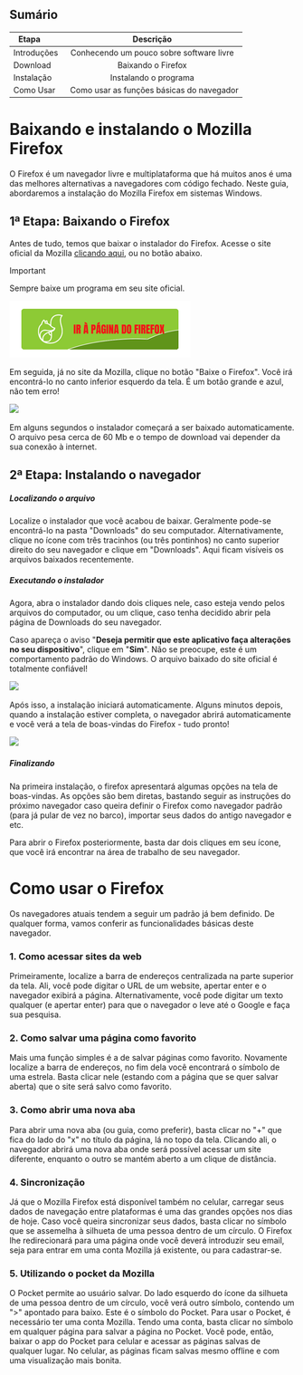## Sumário

| Etapa       |                  Descrição                  |
| ----------- | :-----------------------------------------: |
| Introduções |  Conhecendo um pouco sobre software livre   |
| Download    |             Baixando o Firefox              |
| Instalação  |            Instalando o programa            |
| Como Usar   |   Como usar as funções básicas do navegador |

# Baixando e instalando o Mozilla Firefox
O Firefox é um navegador livre e multiplataforma que há muitos anos é uma das melhores alternativas a navegadores com código fechado. Neste guia, abordaremos a instalação do Mozilla Firefox em sistemas Windows.
## 1ª Etapa: Baixando o Firefox
Antes de tudo, temos que baixar o instalador do Firefox. Acesse o site oficial da Mozilla [clicando aqui](https://www.mozilla.org/pt-BR/firefox/new/), ou no botão abaixo.

> [!IMPORTANT]
>  Sempre baixe um programa em seu site oficial.

[![Ir ao site do Firefox](https://raw.githubusercontent.com/Yukari-san/justMarkdown/main/assets/ButtonGoToFirefoxDownloadPage-V4.png)](https://www.mozilla.org/pt-BR/firefox/new/)
  
Em seguida, já no site da Mozilla, clique no botão "Baixe o Firefox". Você irá encontrá-lo no canto inferior esquerdo da tela. É um botão grande e azul, não tem erro!

![](https://assets-prod.sumo.prod.webservices.mozgcp.net/media/uploads/gallery/images/2021-09-13-17-51-22-799d17.png)

Em alguns segundos o instalador começará a ser baixado automaticamente. O arquivo pesa cerca de 60 Mb e o tempo de download vai depender da sua conexão à internet.
## 2ª Etapa: Instalando o navegador
##### Localizando o arquivo
Localize o instalador que você acabou de baixar. Geralmente pode-se encontrá-lo na pasta "Downloads" do seu computador. Alternativamente, clique no ícone com três tracinhos (ou três pontinhos) no canto superior direito do seu navegador e clique em "Downloads". Aqui ficam visíveis os arquivos baixados recentemente. 
##### Executando o instalador
Agora, abra o instalador dando dois cliques nele, caso esteja vendo pelos arquivos do computador, ou um clique, caso tenha decidido abrir pela página de Downloads do seu navegador.

Caso apareça o aviso "**Deseja permitir que este aplicativo faça alterações no seu dispositivo**", clique em "**Sim**". Não se preocupe, este é um comportamento padrão do Windows. O arquivo baixado do site oficial é totalmente confiável!

![](https://assets-prod.sumo.prod.webservices.mozgcp.net/media/uploads/gallery/images/2021-08-31-10-33-24-85977a.png)

Após isso, a instalação iniciará automaticamente. Alguns minutos depois, quando a instalação estiver completa, o navegador abrirá automaticamente e você verá a tela de boas-vindas do Firefox - tudo pronto!

![](https://assets-prod.sumo.prod.webservices.mozgcp.net/media/uploads/gallery/images/2021-08-31-10-46-28-3a993b.png)
##### Finalizando
Na primeira instalação, o firefox apresentará algumas opções na tela de boas-vindas. As opções são bem diretas, bastando seguir as instruções do próximo navegador caso queira definir o Firefox como navegador padrão (para já pular de vez no barco), importar seus dados do antigo navegador e etc.

Para abrir o Firefox posteriormente, basta dar dois cliques em seu ícone, que você irá encontrar na área de trabalho de seu navegador.
# Como usar o Firefox
Os navegadores atuais tendem a seguir um padrão já bem definido. De qualquer forma, vamos conferir as funcionalidades básicas deste navegador.
### 1. Como acessar sites da web
Primeiramente, localize a barra de endereços centralizada na parte superior da tela. Ali, você pode digitar o URL de um website, apertar enter e o navegador exibirá a página. Alternativamente, você pode digitar um texto qualquer (e apertar enter) para que o navegador o leve até o Google e faça sua pesquisa.
### 2. Como salvar uma página como favorito
Mais uma função simples é a de salvar páginas como favorito. Novamente localize a barra de endereços, no fim dela você encontrará o símbolo de uma estrela. Basta clicar nele (estando com a página que se quer salvar aberta) que o site será salvo como favorito.
### 3. Como abrir uma nova aba
Para abrir uma nova aba (ou guia, como preferir), basta clicar no "+" que fica do lado do "x" no título da página, lá no topo da tela. Clicando ali, o navegador abrirá uma nova aba onde será possível acessar um site diferente, enquanto o outro se mantém aberto a um clique de distância.
### 4. Sincronização
Já que o Mozilla Firefox está disponível também no celular, carregar seus dados de navegação entre plataformas é uma das grandes opções nos dias de hoje. Caso você queira sincronizar seus dados, basta clicar no símbolo que se assemelha à silhueta de uma pessoa dentro de um círculo. O Firefox lhe redirecionará para uma página onde você deverá introduzir seu email, seja para entrar em uma conta Mozilla já existente, ou para cadastrar-se.
### 5. Utilizando o pocket da Mozilla
O Pocket permite ao usuário salvar. Do lado esquerdo do ícone da silhueta de uma pessoa dentro de um círculo, você verá outro símbolo, contendo um ">" apontado para baixo. Este é o símbolo do Pocket. Para usar o Pocket, é necessário ter uma conta Mozilla. Tendo uma conta, basta clicar no símbolo em qualquer página para salvar a página no Pocket. Você pode, então, baixar o app do Pocket para celular e acessar as páginas salvas de qualquer lugar. No celular, as páginas ficam salvas mesmo offline e com uma visualização mais bonita.
